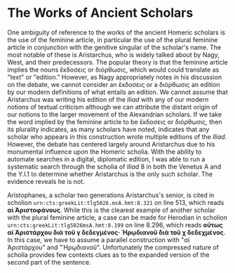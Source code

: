 # The Works of Ancient Scholars #

One ambiguity of reference to the works of the ancient Homeric scholars is the use of the feminine article, in particular the use of the plural feminine article in conjunction with the genitive singular of the scholar's name. The most notable of these is Aristarchus, who is widely talked about by Nagy, West, and their predecessors. The popular theory is that the feminine article implies the nouns ἔκδοσεις or διόρθωσις, which would could translate as "text" or "edition." However, as Nagy appropriately notes in his discussion on the debate, we cannot consider an ἔκδοσεις or a διόρθωσις an edition by our modern definitions of what entails an edition. We cannot assume that Aristarchus was writing his edition of the *Iliad* with any of our modern notions of textual criticism although we can attribute the distant origin of our notions to the larger movement of the Alexandrian scholars. If we take the word implied by the feminine article to be ἔκδοσεις or διόρθωσις, then its plurality indicates, as many scholars have noted, indicates that any scholar who appears in this construction wrote multiple editions of the *Iliad*. However, the debate has centered largely around Aristarchus due to his monumental influence upon the Homeric scholia. With the ability to automate searches in a digital, diplomatic edition, I was able to run a systematic search through the scholia of *Iliad* 8 in both the Venetus A and the Y.I.1 to determine whether Aristarchus is the only such scholar. The evidence reveals he is not. 

Aristophanes, a scholar two generations Aristarchus's senior, is cited in scholion <code concordion:set="#urn">urn:cts:greekLit:tlg5026.msA.hmt:8.321</code> on line 513, which reads <strong concordion:assertEquals="getPhrase(#urn)">αἱ Ἀριστοφάνους</strong>. While this is the clearest example of another scholar with the plural feminine article, a case can be made for Herodian in scholion <code concordion:set="#urn">urn:cts:greekLit:tlg5026msA.hmt:8.199</code> on line 8.296, which reads <strong concordion:assertEquals="getPhrase(#urn)">οὕτως αἱ Ἀριστάρχου διὰ τοῦ γ δεδεγμένος· Ἡρῳδιανοῦ διὰ τοῦ χ δεδεχμένος</strong>. In this case, we have to assume a parallel construction with "αἱ Ἀριστάρχου" and "Ἡρῳδιανοῦ". Unfortunately the compressed nature of scholia provides few contexts clues as to the expanded version of the second part of the sentence.